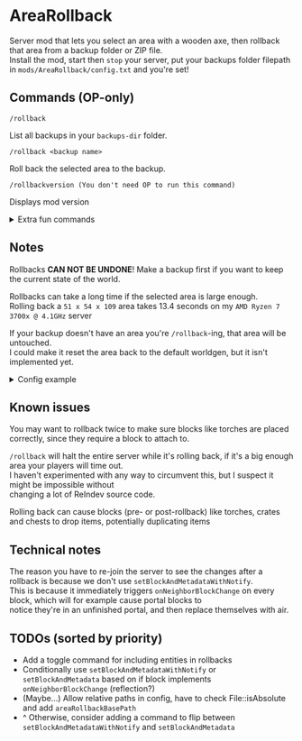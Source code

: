 # AreaRollback
Server mod that lets you select an area with a wooden axe, then rollback that area from a backup folder or ZIP file. \
Install the mod, start then `stop` your server, put your backups folder filepath in `mods/AreaRollback/config.txt` and you're set! 

## Commands (OP-only)
```
/rollback
```
List all backups in your `backups-dir` folder.

```
/rollback <backup name>
```
Roll back the selected area to the backup.

```
/rollbackversion (You don't need OP to run this command)
```
Displays mod version

<details>
<summary>Extra fun commands</summary>

```
/rollbackflipdimension
```
All subsequent rollbacks will copy from the opposite dimension.

```
/rollbackfromself
```
Rollback by copying from the servers own region files. \
Only useful for flipping the dimension of an area locally for fun

</details>

## Notes
Rollbacks **CAN NOT BE UNDONE**! Make a backup first if you want to keep the current state of the world.

Rollbacks can take a long time if the selected area is large enough. \
Rolling back a `51 x 54 x 109` area takes 13.4 seconds on my `AMD Ryzen 7 3700x @ 4.1GHz` server

If your backup doesn't have an area you're `/rollback`-ing, that area will be untouched. \
I could make it reset the area back to the default worldgen, but it isn't implemented yet.

<details>
<summary>Config example</summary>

This is what the default empty `mods/AreaRollback/config.txt` looks like:
```
# Default empty config file generated by AreaRollbackServer

# REQUIRED! The folder containing all your backups as folders and/or .zip files
backups-dir=

# Only change this if you're really low on disk space and have another drive
# Since it is a temporary folder, it will be deleted after using /rollback, so don't be alarmed if it's suddenly missing
# When left empty or missing, the default is mods/AreaRollback/tmp-dont-delete
temporary-dir=
```
You only need to set the `backups-dir`. \
It has to be an absolute path:
```
# This works
backups-dir = /home/user/reindev-server/folder

# But these don't
backups-dir = ./folder
backups-dir = ~/folder
```
</details>

## Known issues
You may want to rollback twice to make sure blocks like torches are placed correctly, since they require a block to attach to.

`/rollback` will halt the entire server while it's rolling back, if it's a big enough area your players will time out. \
I haven't experimented with any way to circumvent this, but I suspect it might be impossible without \
changing a lot of ReIndev source code.

Rolling back can cause blocks (pre- or post-rollback) like torches, crates and chests to drop items, potentially duplicating items

## Technical notes
The reason you have to re-join the server to see the changes after a rollback is because we don't use `setBlockAndMetadataWithNotify`. \
This is because it immediately triggers `onNeighborBlockChange` on every block, which will for example cause portal blocks to \
notice they're in an unfinished portal, and then replace themselves with air.

## TODOs (sorted by priority)
- Add a toggle command for including entities in rollbacks
- Conditionally use `setBlockAndMetadataWithNotify` or `setBlockAndMetadata` based on if block implements `onNeighborBlockChange` (reflection?)
- (Maybe...) Allow relative paths in config, have to check File::isAbsolute and add `areaRollbackBasePath`
- ^ Otherwise, consider adding a command to flip between `setBlockAndMetadataWithNotify` and `setBlockAndMetadata`